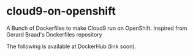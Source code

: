 # cloud9-on-openshift
A Bunch of Dockerfiles to make Cloud9 run on OpenShift. Inspired from Gerard Braad's Dockerfiles repository

The following is available at DockerHub (link soon).


